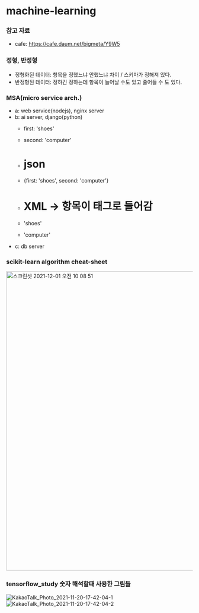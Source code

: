 # machine-learning


### 참고 자료
- cafe: https://cafe.daum.net/bigmeta/Y9W5

### 정형, 반정형
- 정형화된 데이터: 항목을 정했느냐 안했느냐 차이 / 스키마가 정해져 있다. 
- 반정형된 데이터: 정하긴 정하는데 항목이 늘어날 수도 있고 줄어들 수 도 있다.


### MSA(micro service arch.)
- a: web service(nodejs), nginx server
- b: ai server, django(python)
  - first: 'shoes'
  - second: 'computer'
   
   - # json
   - {first: 'shoes', second: 'computer'}
   
   - # XML -> 항목이 태그로 들어감
   - '<first>shoes</first>'
   - '<second>computer</second>'
- c: db server


### scikit-learn algorithm cheat-sheet
<img width="805" alt="스크린샷 2021-12-01 오전 10 08 51" src="https://user-images.githubusercontent.com/89058117/144153402-95f445fa-cad5-4fed-be8b-3c19587da986.png">




### tensorflow_study 숫자 해석할때 사용한 그림들
![KakaoTalk_Photo_2021-11-20-17-42-04-1](https://user-images.githubusercontent.com/89058117/142720195-0079319f-6f34-4901-a1e2-fe3c92cb1a30.png)
![KakaoTalk_Photo_2021-11-20-17-42-04-2](https://user-images.githubusercontent.com/89058117/142720201-eb842e06-d700-4636-8f4e-2ddbee95c357.png)
